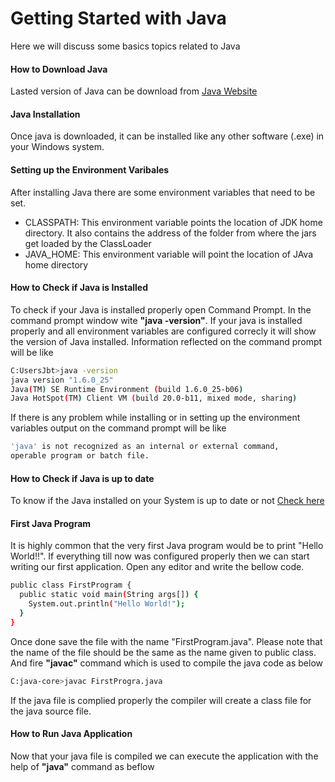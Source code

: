 # Getting Started with Java 
Here we will discuss some basics topics related to Java

#### How to Download Java
Lasted version of Java can be download from [Java Website](http://www.oracle.com/technetwork/java/javase/downloads/jdk8-downloads-2133151.html)

#### Java Installation
Once java is downloaded, it can be installed like any other software (.exe) in your Windows system. 

#### Setting up the Environment Varibales
After installing Java there are some environment variables that need to be set.
 - CLASSPATH: This environment variable points the location of JDK home directory. It also contains the address of the folder from where the jars get loaded by the ClassLoader 
 - JAVA_HOME: This environment variable will point the location of JAva home directory
 
#### How to Check if Java is Installed 
To check if your Java is installed properly open Command Prompt. In the command prompt window wite **"java -version"**. If your java is installed properly and all environment variables are configured correcly it will show the version of Java installed. Information reflected on the command prompt will be like
```sh
C:UsersJbt>java -version
java version "1.6.0_25"
Java(TM) SE Runtime Environment (build 1.6.0_25-b06)
Java HotSpot(TM) Client VM (build 20.0-b11, mixed mode, sharing)
```
If there is any problem while installing or in setting up the environment variables output on the command prompt will be like
```sh
'java' is not recognized as an internal or external command,
operable program or batch file.
```

#### How to Check if Java is up to date
To know if the Java installed on your System is up to date or not [Check here](http://www.java.com/en/download/installed.jsp)

#### First Java Program
It is highly common that the very first Java program would be to print "Hello World!!". 
If everything till now was configured properly then we can start writing our first application. Open any editor and write the bellow code.
```sh
public class FirstProgram {
  public static void main(String args[]) {
    System.out.println("Hello World!");
  }
}
```
Once done save the file with the name "FirstProgram.java". Please note that the name of the file should be the same as the name given to public class. And fire **"javac"** command which is used to compile the java code as below
```sh
C:java-core>javac FirstProgra.java
```
If the java file is complied properly the compiler will create a class file for the java source file.

#### How to Run Java Application
Now that your java file is compiled we can execute the application with the help of **"java"** command as beflow
